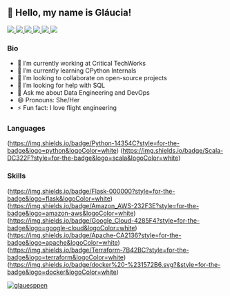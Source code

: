 ## 💜 Hello, my name is <strong> Gláucia!</strong>

<div>
    <a target='_blank' href="https://twitch.tv/glauesppen">
        <img src="https://img.shields.io/badge/Twitch-9146FF?style=for-the-badge&logo=twitch&logoColor=white">
    </a>
    <a target='_blank' href="https://twitter.com/glauesppen">
        <img src="https://img.shields.io/badge/Twitter-1DA1F2?style=for-the-badge&logo=twitter&logoColor=white">
    </a>
    <a target='_blank' href="https://instagram.com/glauesppen">
        <img src="https://img.shields.io/badge/Instagram-E4405F?style=for-the-badge&logo=instagram&logoColor=white">
    </a>
    <a target='_blank' href="https://linkedin.com/in/gesppen">
        <img src="https://img.shields.io/badge/LinkedIn-0077B5?style=for-the-badge&logo=linkedin&logoColor=white">
    </a>
    <a target='_blank' href="https://dev.to/glauesppen">
        <img src="https://img.shields.io/badge/dev.to-0A0A0A?style=for-the-badge&logo=dev.to&logoColor=white">
    </a>
    <a target='_blank' href="https://youtube.com/glauesppen">
        <img src="https://img.shields.io/badge/YouTube-FF0000?style=for-the-badge&logo=youtube&logoColor=white">
    </a>
</div>

### Bio

- 🔭 I’m currently working at Critical TechWorks
- 🌱 I’m currently learning CPython Internals
- 👯 I’m looking to collaborate on open-source projects
- 🤔 I’m looking for help with SQL
- 💬 Ask me about Data Engineering and DevOps
- 😄 Pronouns: She/Her
- ⚡ Fun fact: I love flight engineering


### Languages
(https://img.shields.io/badge/Python-14354C?style=for-the-badge&logo=python&logoColor=white)
(https://img.shields.io/badge/Scala-DC322F?style=for-the-badge&logo=scala&logoColor=white)


### Skills
(https://img.shields.io/badge/Flask-000000?style=for-the-badge&logo=flask&logoColor=white)
(https://img.shields.io/badge/Amazon_AWS-232F3E?style=for-the-badge&logo=amazon-aws&logoColor=white)
(https://img.shields.io/badge/Google_Cloud-4285F4?style=for-the-badge&logo=google-cloud&logoColor=white)
(https://img.shields.io/badge/Apache-CA2136?style=for-the-badge&logo=apache&logoColor=white)
(https://img.shields.io/badge/Terraform-7B42BC?style=for-the-badge&logo=terraform&logoColor=white)
(https://img.shields.io/badge/docker%20-%231572B6.svg?&style=for-the-badge&logo=docker&logoColor=white)

[![glauesppen](https://github-readme-stats.vercel.app/api/top-langs/?username=glauesppen&hide=html&layout=compact&theme=tokyonight)](https://github.com/glauesppen/)
